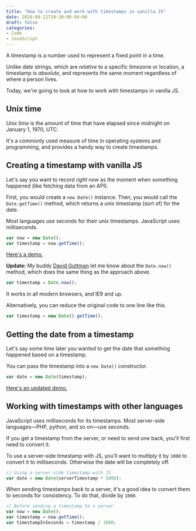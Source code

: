 ```yaml
---
title: "How to create and work with timestamps in vanilla JS"
date: 2020-09-21T10:30:00-04:00
draft: false
categories:
- Code
- JavaScript
---
```


A timestamp is a number used to represent a fixed point in a time.

Unlike date strings, which are *relative* to a specific timezone or location, a timestamp is *absolute*, and represents the same moment regardless of where a person lives.

Today, we're going to look at how to work with timestamps in vanilla JS.

## Unix time

*Unix time* is the amount of time that have elapsed since midnight on January 1, 1970, UTC.

It's a commonly used measure of time in operating systems and programming, and provides a handy way to create timestamps.

## Creating a timestamp with vanilla JS

Let's say you want to record *right now* as the moment when something happened (like fetching data from an API).

First, you would create a `new Date()` instance. Then, you would call the `Date.getTime()` method, which returns a unix timestamp (sort of) for the date.

Most languages use seconds for their unix timestamps. JavaScript uses milliseconds.

```js
var now = new Date();
var timestamp = now.getTime();
```

[Here's a demo.](https://codepen.io/cferdinandi/pen/JjXerMo)

**Update:** My buddy [David Guttman](https://davidguttman.com/) let me know about the `Date.now()` method, which does the same thing as the approach above.

```js
var timestamp = Date.now();
```

It works in all modern browsers, and IE9 and up.

Alternatively, you can reduce the original code to one line like this.

```js
var timestamp = new Date().getTime();
```

## Getting the date from a timestamp

Let's say some time later you wanted to get the date that something happened based on a timestamp.

You can pass the timestamp into a `new Date()` constructor.

```js
var date = new Date(timestamp);
```

[Here's an updated demo.](https://codepen.io/cferdinandi/pen/BaKGwJm)

## Working with timestamps with other languages

JavaScript uses milliseconds for its timestamps. Most server-side languages&mdash;PHP, python, and so on&mdash;use seconds.

If you get a timestamp from the server, or need to send one back, you'll first need to convert it.

To use a server-side timestamp with JS, you'll want to multiply it by `1000` to convert it to milliseconds. Otherwise the date will be completely off.

```js
// Using a server-side timestamp with JS
var date = new Date(serverTimestamp * 1000);
```

When sending timestamps back to a server, it's a good idea to convert them to seconds for consistency. To do that, divide by `1000`.

```js
// Before sending a timestamp to a server
var now = new Date();
var timestamp = now.getTime();
var timestampInSeconds = timestamp / 1000;
```